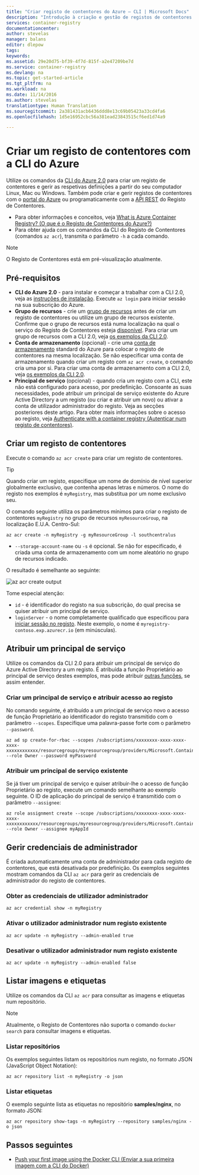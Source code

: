 ```yaml
---
title: "Criar registo de contentores do Azure – CLI | Microsoft Docs"
description: "Introdução à criação e gestão de registos de contentores do Azure com o CLI do Azure 2.0"
services: container-registry
documentationcenter: 
author: stevelas
manager: balans
editor: dlepow
tags: 
keywords: 
ms.assetid: 29e20d75-bf39-4f7d-815f-a2e47209be7d
ms.service: container-registry
ms.devlang: na
ms.topic: get-started-article
ms.tgt_pltfrm: na
ms.workload: na
ms.date: 11/14/2016
ms.author: stevelas
translationtype: Human Translation
ms.sourcegitcommit: 2a381431acb6436ddd8e13c69b05423a33cd4fa6
ms.openlocfilehash: 1d5e16952cbc56a381ead23843515cf6ed1d74a9

---
```

# <a name="create-a-container-registry-using-the-azure-cli"></a>Criar um registo de contentores com a CLI do Azure
Utilize os comandos da [CLI do Azure 2.0](https://github.com/Azure/azure-cli) para criar um registo de contentores e gerir as respetivas definições a partir do seu computador Linux, Mac ou Windows. Também pode criar e gerir registos de contentores com o [portal do Azure](container-registry-get-started-portal.md) ou programaticamente com a [API REST](https://go.microsoft.com/fwlink/p/?linkid=834376) do Registo de Contentores.


* Para obter informações e conceitos, veja [What is Azure Container Registry? (O que é o Registo de Contentores do Azure?)](container-registry-intro.md)
* Para obter ajuda com os comandos da CLI do Registo de Contentores (comandos `az acr`), transmita o parâmetro `-h` a cada comando.

> [!NOTE]
> O Registo de Contentores está em pré-visualização atualmente.
> 
> 

## <a name="prerequisites"></a>Pré-requisitos
* **CLI do Azure 2.0** - para instalar e começar a trabalhar com a CLI 2.0, veja as [instruções de instalação](https://github.com/Azure/azure-cli/blob/master/README.rst). Execute `az login` para iniciar sessão na sua subscrição do Azure.
* **Grupo de recursos** - crie um [grupo de recursos](../azure-resource-manager/resource-group-overview.md#resource-groups) antes de criar um registo de contentores ou utilize um grupo de recursos existente. Confirme que o grupo de recursos está numa localização na qual o serviço do Registo de Contentores esteja [disponível](https://azure.microsoft.com/regions/services/). Para criar um grupo de recursos com a CLI 2.0, veja [os exemplos da CLI 2.0](https://github.com/Azure/azure-cli-samples/tree/master/arm). 
* **Conta de armazenamento** (opcional) - crie uma [conta de armazenamento](../storage/storage-introduction.md) standard do Azure para colocar o registo de contentores na mesma localização. Se não especificar uma conta de armazenamento quando criar um registo com `az acr create`, o comando cria uma por si. Para criar uma conta de armazenamento com a CLI 2.0, veja [os exemplos da CLI 2.0](https://github.com/Azure/azure-cli-samples/tree/master/storage).
* **Principal de serviço** (opcional) - quando cria um registo com a CLI, este não está configurado para acesso, por predefinição. Consoante as suas necessidades, pode atribuir um principal de serviço existente do Azure Active Directory a um registo (ou criar e atribuir um novo) ou ativar a conta de utilizador administrador do registo. Veja as secções posteriores deste artigo. Para obter mais informações sobre o acesso ao registo, veja [Authenticate with a container registry (Autenticar num registo de contentores)](container-registry-authentication.md). 

## <a name="create-a-container-registry"></a>Criar um registo de contentores
Execute o comando `az acr create` para criar um registo de contentores. 

> [!TIP]
> Quando criar um registo, especifique um nome de domínio de nível superior globalmente exclusivo, que contenha apenas letras e números. O nome do registo nos exemplos é `myRegistry`, mas substitua por um nome exclusivo seu. 
> 
> 

O comando seguinte utiliza os parâmetros mínimos para criar o registo de contentores `myRegistry` no grupo de recursos `myResourceGroup`, na localização E.U.A. Centro-Sul:

```azurecli
az acr create -n myRegistry -g myResourceGroup -l southcentralus
```

* `--storage-account-name` ou `-s` é opcional. Se não for especificado, é criada uma conta de armazenamento com um nome aleatório no grupo de recursos indicado.

O resultado é semelhante ao seguinte:

![az acr create output](./media/container-registry-get-started-azure-cli/acr_create.png)


Tome especial atenção:

* `id` - é identificador do registo na sua subscrição, do qual precisa se quiser atribuir um principal de serviço. 
* `loginServer` - o nome completamente qualificado que especificou para [iniciar sessão no registo](container-registry-authentication.md). Neste exemplo, o nome é `myregistry-contoso.exp.azurecr.io` (em minúsculas).

## <a name="assign-a-service-principal"></a>Atribuir um principal de serviço
Utilize os comandos da CLI 2.0 para atribuir um principal de serviço do Azure Active Directory a um registo. É atribuída a função Proprietário ao principal de serviço destes exemplos, mas pode atribuir [outras funções](../active-directory/role-based-access-control-configure.md), se assim entender.

### <a name="create-a-service-principal-and-assign-access-to-the-registry"></a>Criar um principal de serviço e atribuir acesso ao registo
No comando seguinte, é atribuído a um principal de serviço novo o acesso de função Proprietário ao identificador do registo transmitido com o parâmetro `--scopes`. Especifique uma palavra-passe forte com o parâmetro `--password`.

```azurecli
az ad sp create-for-rbac --scopes /subscriptions/xxxxxxxx-xxxx-xxxx-xxxx-xxxxxxxxxxxx/resourcegroups/myresourcegroup/providers/Microsoft.ContainerRegistry/registries/myregistry --role Owner --password myPassword
```



### <a name="assign-an-existing-service-principal"></a>Atribuir um principal de serviço existente
Se já tiver um principal de serviço e quiser atribuir-lhe o acesso de função Proprietário ao registo, execute um comando semelhante ao exemplo seguinte. O ID de aplicação do principal de serviço é transmitido com o parâmetro `--assignee`:

```azurecli
az role assignment create --scope /subscriptions/xxxxxxxx-xxxx-xxxx-xxxx-xxxxxxxxxxxx/resourcegroups/myresourcegroup/providers/Microsoft.ContainerRegistry/registries/myregistry --role Owner --assignee myAppId
```



## <a name="manage-admin-credentials"></a>Gerir credenciais de administrador
É criada automaticamente uma conta de administrador para cada registo de contentores, que está desativada por predefinição. Os exemplos seguintes mostram comandos da CLI `az acr` para gerir as credenciais de administrador do registo de contentores.

### <a name="obtain-admin-user-credentials"></a>Obter as credenciais de utilizador administrador
```azurecli
az acr credential show -n myRegistry
```

### <a name="enable-admin-user-for-an-existing-registry"></a>Ativar o utilizador administrador num registo existente
```azurecli
az acr update -n myRegistry --admin-enabled true
```

### <a name="disable-admin-user-for-an-existing-registry"></a>Desativar o utilizador administrador num registo existente
```azurecli
az acr update -n myRegistry --admin-enabled false
```

## <a name="list-images-and-tags"></a>Listar imagens e etiquetas
Utilize os comandos da CLI `az acr` para consultar as imagens e etiquetas num repositório. 

> [!NOTE]
> Atualmente, o Registo de Contentores não suporta o comando `docker search` para consultar imagens e etiquetas.


### <a name="list-repositories"></a>Listar repositórios
Os exemplos seguintes listam os repositórios num registo, no formato JSON (JavaScript Object Notation):

```azurecli
az acr repository list -n myRegistry -o json
```

### <a name="list-tags"></a>Listar etiquetas
O exemplo seguinte lista as etiquetas no repositório **samples/nginx**, no formato JSON:

```azurecli
az acr repository show-tags -n myRegistry --repository samples/nginx -o json
```

## <a name="next-steps"></a>Passos seguintes
* [Push your first image using the Docker CLI (Enviar a sua primeira imagem com a CLI do Docker)](container-registry-get-started-docker-cli.md)




<!--HONumber=Feb17_HO4-->


